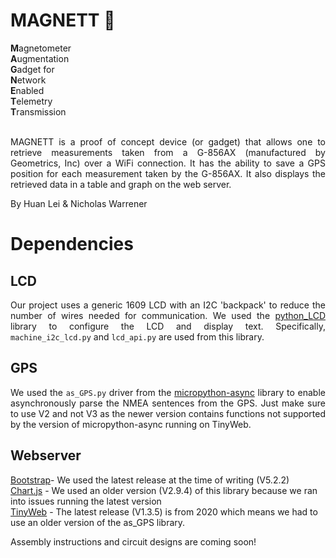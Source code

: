 # MAGNETT 🧲
<b>M</b>agnetometer<br/>
<b>A</b>ugmentation<br/>
<b>G</b>adget for<br/>
<b>N</b>etwork<br/>
<b>E</b>nabled<br/>
<b>T</b>elemetry<br/>
<b>T</b>ransmission<br/>
<br/>

<p align="justify">
MAGNETT is a proof of concept device (or gadget) that allows one to retrieve measurements taken from a G-856AX (manufactured by Geometrics, Inc) over a WiFi connection. It has the ability to save a GPS position for each measurement taken by the G-856AX. It also displays the retrieved data in a table and graph on the web server.  
</p>

By Huan Lei & Nicholas Warrener 

# Dependencies 
## LCD
<p align="justify">
Our project uses a generic 1609 LCD with an I2C 'backpack' to reduce the number of wires needed for communication. We used the 
<a href="https://github.com/dhylands/python_lcd">python_LCD</a> library to configure the LCD and display text. Specifically, <code>machine_i2c_lcd.py</code> and <code>lcd_api.py</code> are used from this library.
</p>

## GPS
<p align="justify">
We used the <code>as_GPS.py</code> driver from the <a href="https://github.com/peterhinch/micropython-async">micropython-async</a> library to enable asynchronously parse the NMEA sentences from the GPS. Just make sure to use V2 and not V3 as the newer version contains functions not supported by the version of micropython-async running on TinyWeb.
</p>

## Webserver
[Bootstrap](https://github.com/twbs/bootstrap/tree/v5.2.2/site/content/docs/5.2)- We used the latest release at the time of writing (V5.2.2) <br/>
[Chart.js](https://www.chartjs.org/docs/2.9.4/) - We used an older version (V2.9.4) of this library because we ran into issues running the latest version<br/>
[TinyWeb](https://github.com/belyalov/tinyweb) - The latest release (V1.3.5) is from 2020 which means we had to use an older version of the as_GPS library.

Assembly instructions and circuit designs are coming soon!
